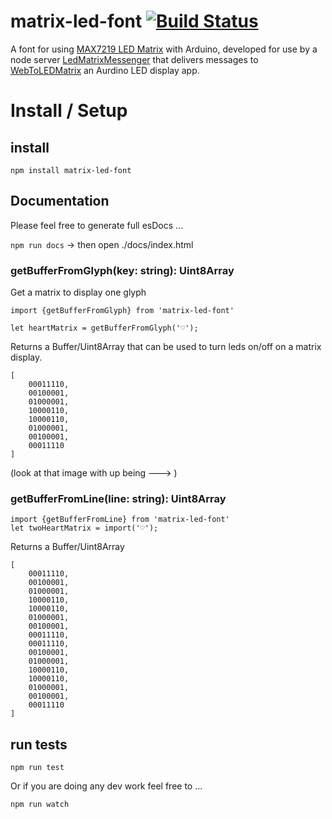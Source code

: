 # matrix-led-font [![Build Status](https://travis-ci.org/lyle/matrix-led-font.svg?branch=master)](https://travis-ci.org/lyle/matrix-led-font)
A font for using [MAX7219 LED Matrix](http://playground.arduino.cc/Main/MAX72XXHardware) with Arduino, developed for use by a node server [LedMatrixMessenger](https://github.com/lyle/LedMatrixMessenger) that delivers messages to [WebToLEDMatrix](https://github.com/lyle/WebToLEDMatrix) an Aurdino LED display app.


# Install / Setup 

## install

`npm install matrix-led-font`

## Documentation

Please feel free to generate full esDocs ...

`npm run docs` ->  then open ./docs/index.html

### getBufferFromGlyph(key: string): Uint8Array

Get a matrix to display one glyph

```
import {getBufferFromGlyph} from 'matrix-led-font'

let heartMatrix = getBufferFromGlyph('♡');
```
Returns a Buffer/Uint8Array that can be used to turn leds on/off on a matrix display.
```
[
    00011110,
    00100001,
    01000001,
    10000110,
    10000110,
    01000001,
    00100001,
    00011110
]
```
(look at that image with up being ---> )

### getBufferFromLine(line: string): Uint8Array 

```
import {getBufferFromLine} from 'matrix-led-font'
let twoHeartMatrix = import('♡');
```

Returns a Buffer/Uint8Array
```
[
    00011110,
    00100001,
    01000001,
    10000110,
    10000110,
    01000001,
    00100001,
    00011110,
    00011110,
    00100001,
    01000001,
    10000110,
    10000110,
    01000001,
    00100001,
    00011110
]
```

## run tests

`npm run test`

Or if you are doing any dev work feel free to ...

`npm run watch`